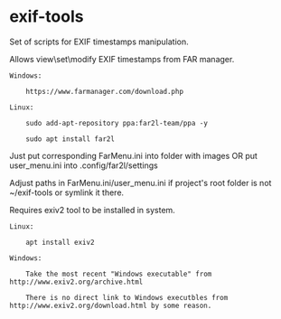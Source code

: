 # exif-tools

Set of scripts for EXIF timestamps manipulation.

Allows view\set\modify EXIF timestamps from FAR manager.

    Windows:

        https://www.farmanager.com/download.php

    Linux:

        sudo add-apt-repository ppa:far2l-team/ppa -y

        sudo apt install far2l

Just put corresponding FarMenu.ini into folder with images OR put user_menu.ini into .config/far2l/settings

Adjust paths in FarMenu.ini/user_menu.ini if project's root folder is not ~/exif-tools or symlink it there.


Requires exiv2 tool to be installed in system.

    Linux:

        apt install exiv2

    Windows:

        Take the most recent "Windows executable" from http://www.exiv2.org/archive.html

        There is no direct link to Windows executbles from http://www.exiv2.org/download.html by some reason.

